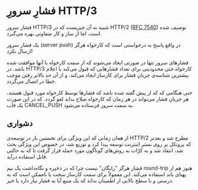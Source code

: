 # فشارِ سرورِ HTTP/3

فشار سرور HTTP/3 شبیه به آن چیزیست که در HTTP/2 ([RFC
7540](https://httpwg.org/specs/rfc7540.html)) توصیف شده است، اما از ساز و کار
متفاوتی بهره می‌گیرد.

یک فشار سرور (server push) در واقع پاسخ به درخواستی است که کارخواه هرگز ارسال
نکرد!

فشار‌های سرور تنها در صورتی ایجاد می‌شوند که از سمت کارخواه با آنها
موافقت شده باشد. در HTTP/3 کارخواه حتی محدودیتی برای تعداد فشارهایی که قبول
می‌کند با اعلام بیشترین شناسه‌ی جریانِ فشار برای کارساز ایجاد
می‌کند. و از آن حد بالاتر رفتن موجب خطا در اتصال می‌گردد. 

حتی هنگامی که که از پیش گفته شده باشد که فشار‌ها توسط کارخواه مورد قبول
هستند، هر جریانِ فشار می‌تواند در هر زمان که کارخواه صلاح بداند لغو گردد. که
در این صورت یک قاب CANCEL_PUSH به سمت سرور فرستاده می‌شود.

## دشواری

از همان زمانی که این ویژگی برای نخستین بار در توسعه‌ی HTTP/2 مطرح شد و
بعد‌تر که پروتکل بر روی بستر اینترنت توسعه پیدا کرد و توزیع شد، در خصوص این
ویژگی بحث شد، انتقاد شد و به کرّات به روش‌های گوناگون مورد حمله قرار گرفت تا
که به حالتی قابل استفاده درآید.

فشار هرگز ”رایگان“ نیست چرا که در ذخیره و نگاه‌داشت یک نیم round-trip هنوز
هم از پهنای باند استفاده می‌کند. این معمولاً‌ برای سمت کارساز سخت یا
ناممکن است که به درستی و با سطح بالایی از اطمینان بداند که یک منبع آیا به فشار
نیاز دارد یا خیر.
